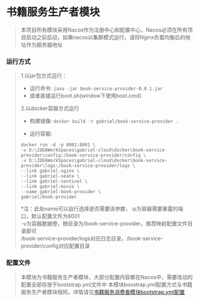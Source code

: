 # 书籍服务生产者模块

> 本项目所有模块采用Nacos作为注册中心和配置中心，Nacos必须在所有项目启动之前启动，如果nacos以集群模式运行，请将Nginx负载均衡后的地址作为服务器地址

### 运行方式

> 1.以jar包方式运行：
>
>   * 运行命令: `java -jar book-service-provider-0.0.1.jar`
>   * 或者直接运行boot.sh(window下使用boot.cmd)
>
> 2.以docker容器方式运行
>
> * 构建镜像: `docker build -t gabriel/book-service-provider .`
>
> * 运行容器: 
> ```shell
> docker run -d -p 8001:8001 \
> -v D:\IDEAWorkSpaces\gabriel-cloud\docker\book-service-provider\config:/book-service-provider/config \
> -v D:\IDEAWorkSpaces\gabriel-cloud\docker\book-service-provider\logs:/book-service-provider/logs \
> --link gabriel-nginx \
> --link gabriel-seata \
> --link gabriel-sentinel \
> --link gabriel-minio \
> --name gabriel-book-provider \
> gabriel/book-provider
> ```
>
> *注：此处name可以自行选择是否需要该参数，-p为容器需要暴露的端口，默认配置文件为8001  
> -v为容器数据卷，根目录为/book-service-provider，推荐映射配置文件目录即可  
> /book-service-provider/logs对应日志目录，/book-service-provider/config对应配置目录
>

### 配置文件

> 本模块为书籍服务生产者模块，大部分配置内容都在Nacos中，需要改动的配置全部存放于bootstrap.yml文件中
> 本模块boostrap.yml配置方式与书籍服务生产者模块相同，详情请见[书籍服务消费者模块bootstrap.yml配置](../book-service-consumer/README.md)